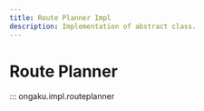```yaml
---
title: Route Planner Impl
description: Implementation of abstract class.
---
```


# Route Planner

::: ongaku.impl.routeplanner
